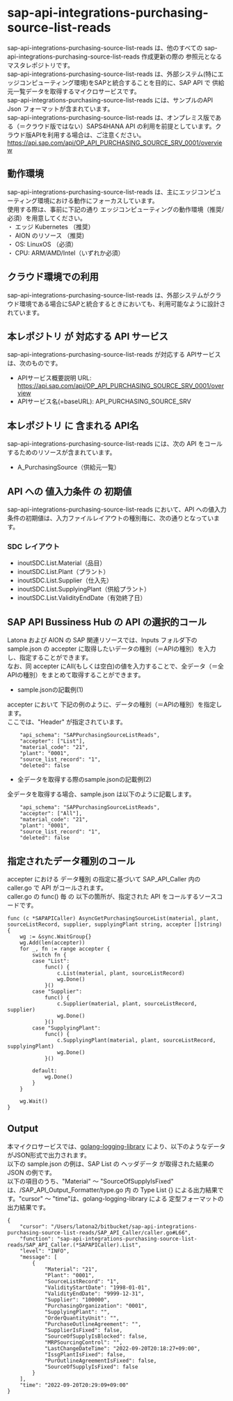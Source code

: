 # sap-api-integrations-purchasing-source-list-reads
sap-api-integrations-purchasing-source-list-reads は、他のすべての sap-api-integrations-purchasing-source-list-reads 作成更新の際の 参照元となる マスタレポジトリです。  
sap-api-integrations-purchasing-source-list-reads は、外部システム(特にエッジコンピューティング環境)をSAPと統合することを目的に、SAP API で 供給元一覧データを取得するマイクロサービスです。    
sap-api-integrations-purchasing-source-list-reads には、サンプルのAPI Json フォーマットが含まれています。   
sap-api-integrations-purchasing-source-list-reads は、オンプレミス版である（＝クラウド版ではない）SAPS4HANA API の利用を前提としています。クラウド版APIを利用する場合は、ご注意ください。   
https://api.sap.com/api/OP_API_PURCHASING_SOURCE_SRV_0001/overview  

## 動作環境  
sap-api-integrations-purchasing-source-list-reads は、主にエッジコンピューティング環境における動作にフォーカスしています。  
使用する際は、事前に下記の通り エッジコンピューティングの動作環境（推奨/必須）を用意してください。  
・ エッジ Kubernetes （推奨）    
・ AION のリソース （推奨)    
・ OS: LinuxOS （必須）    
・ CPU: ARM/AMD/Intel（いずれか必須）　　

## クラウド環境での利用
sap-api-integrations-purchasing-source-list-reads は、外部システムがクラウド環境である場合にSAPと統合するときにおいても、利用可能なように設計されています。  

## 本レポジトリ が 対応する API サービス
sap-api-integrations-purchasing-source-list-reads が対応する APIサービス は、次のものです。

* APIサービス概要説明 URL: https://api.sap.com/api/OP_API_PURCHASING_SOURCE_SRV_0001/overview    
* APIサービス名(=baseURL): API_PURCHASING_SOURCE_SRV

## 本レポジトリ に 含まれる API名
sap-api-integrations-purchasing-source-list-reads には、次の API をコールするためのリソースが含まれています。  

* A_PurchasingSource（供給元一覧）

## API への 値入力条件 の 初期値
sap-api-integrations-purchasing-source-list-reads において、API への値入力条件の初期値は、入力ファイルレイアウトの種別毎に、次の通りとなっています。  

### SDC レイアウト

* inoutSDC.List.Material（品目）
* inoutSDC.List.Plant（プラント）
* inoutSDC.List.Supplier（仕入先）
* inoutSDC.List.SupplyingPlant（供給プラント）
* inoutSDC.List.ValidityEndDate（有効終了日）

## SAP API Bussiness Hub の API の選択的コール

Latona および AION の SAP 関連リソースでは、Inputs フォルダ下の sample.json の accepter に取得したいデータの種別（＝APIの種別）を入力し、指定することができます。  
なお、同 accepter にAll(もしくは空白)の値を入力することで、全データ（＝全APIの種別）をまとめて取得することができます。  

* sample.jsonの記載例(1)  

accepter において 下記の例のように、データの種別（＝APIの種別）を指定します。  
ここでは、"Header" が指定されています。

```
	"api_schema": "SAPPurchasingSourceListReads",
	"accepter": ["List"],
	"material_code": "21",
	"plant": "0001",
	"source_list_record": "1",
	"deleted": false
```
  
* 全データを取得する際のsample.jsonの記載例(2)  

全データを取得する場合、sample.json は以下のように記載します。  

```
	"api_schema": "SAPPurchasingSourceListReads",
	"accepter": ["All"],
	"material_code": "21",
	"plant": "0001",
	"source_list_record": "1",
	"deleted": false
```

## 指定されたデータ種別のコール

accepter における データ種別 の指定に基づいて SAP_API_Caller 内の caller.go で API がコールされます。  
caller.go の func() 毎 の 以下の箇所が、指定された API をコールするソースコードです。  

```
func (c *SAPAPICaller) AsyncGetPurchasingSourceList(material, plant, sourceListRecord, supplier, supplyingPlant string, accepter []string) {
	wg := &sync.WaitGroup{}
	wg.Add(len(accepter))
	for _, fn := range accepter {
		switch fn {
		case "List":
			func() {
				c.List(material, plant, sourceListRecord)
				wg.Done()
			}()
		case "Supplier":
			func() {
				c.Supplier(material, plant, sourceListRecord, supplier)
				wg.Done()
			}()
		case "SupplyingPlant":
			func() {
				c.SupplyingPlant(material, plant, sourceListRecord, supplyingPlant)
				wg.Done()
			}()

		default:
			wg.Done()
		}
	}

	wg.Wait()
}
```
## Output  
本マイクロサービスでは、[golang-logging-library](https://github.com/latonaio/golang-logging-library) により、以下のようなデータがJSON形式で出力されます。  
以下の sample.json の例は、SAP List の ヘッダデータ が取得された結果の JSON の例です。  
以下の項目のうち、"Material" ～ "SourceOfSupplyIsFixed" は、/SAP_API_Output_Formatter/type.go 内 の Type List {} による出力結果です。"cursor" ～ "time"は、golang-logging-library による 定型フォーマットの出力結果です。  

```
{
	"cursor": "/Users/latona2/bitbucket/sap-api-integrations-purchasing-source-list-reads/SAP_API_Caller/caller.go#L66",
	"function": "sap-api-integrations-purchasing-source-list-reads/SAP_API_Caller.(*SAPAPICaller).List",
	"level": "INFO",
	"message": [
		{
			"Material": "21",
			"Plant": "0001",
			"SourceListRecord": "1",
			"ValidityStartDate": "1998-01-01",
			"ValidityEndDate": "9999-12-31",
			"Supplier": "100000",
			"PurchasingOrganization": "0001",
			"SupplyingPlant": "",
			"OrderQuantityUnit": "",
			"PurchaseOutlineAgreement": "",
			"SupplierIsFixed": false,
			"SourceOfSupplyIsBlocked": false,
			"MRPSourcingControl": "",
			"LastChangeDateTime": "2022-09-20T20:18:27+09:00",
			"IssgPlantIsFixed": false,
			"PurOutlineAgreementIsFixed": false,
			"SourceOfSupplyIsFixed": false
		}
	],
	"time": "2022-09-20T20:29:09+09:00"
}

```

